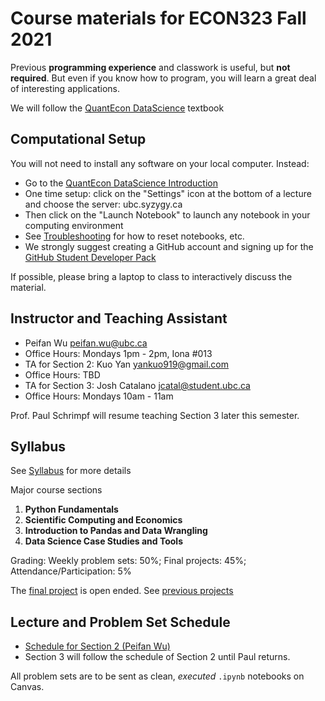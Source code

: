 # Course materials for ECON323 Fall 2021

Previous **programming experience** and classwork is useful, but **not required**.  But even if you know how to program, you will learn a great deal of interesting applications.

We will follow the [QuantEcon DataScience](https://datascience.quantecon.org/) textbook

## Computational Setup

You will not need to install any software on your local computer.  Instead:
- Go to the [QuantEcon DataScience Introduction](https://datascience.quantecon.org/introduction/)
- One time setup: click on the "Settings" icon at the bottom of a lecture and choose the server: ubc.syzygy.ca
- Then click on the "Launch Notebook" to launch any notebook in your computing environment
- See [Troubleshooting](https://datascience.quantecon.org/introduction/troubleshooting.html) for how to reset notebooks, etc.
- We strongly suggest creating a GitHub account and signing up for the [GitHub Student Developer Pack](https://education.github.com/pack/)

If possible, please bring a laptop to class to interactively discuss the material.

## Instructor and Teaching Assistant
- Peifan Wu [peifan.wu@ubc.ca](mailto:peifan.wu@ubc.ca)
- Office Hours: Mondays 1pm - 2pm, Iona #013
- TA for Section 2: Kuo Yan [yankuo919@gmail.com](mailto:yankuo919@gmail.com)
- Office Hours: TBD
- TA for Section 3: Josh Catalano [jcatal@student.ubc.ca](mailto:jcatal@student.ubc.ca)
- Office Hours: Mondays 10am - 11am
  
Prof. Paul Schrimpf will resume teaching Section 3 later this semester.

## Syllabus
See [Syllabus](syllabus.md) for more details

Major course sections
1. **Python Fundamentals**
2. **Scientific Computing and Economics**
3. **Introduction to Pandas and Data Wrangling**
4. **Data Science Case Studies and Tools**

Grading: Weekly problem sets: 50%; Final projects: 45%; Attendance/Participation: 5%

The [final project](final_project.md) is open ended. See [previous projects](https://datascience.quantecon.org/projects.html)

## Lecture and Problem Set Schedule
- [Schedule for Section 2 (Peifan Wu)](schedule2.md)
- Section 3 will follow the schedule of Section 2 until Paul returns. 
<!--
- [Schedule for Section 3 (Paul Schrimpf)](schedule3.md)
-->

All problem sets are to be sent as clean, *executed* `.ipynb` notebooks on Canvas.
